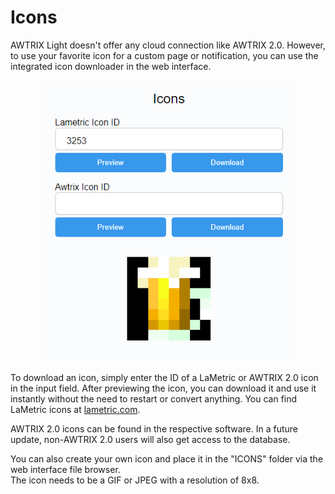 # Icons

AWTRIX Light doesn't offer any cloud connection like AWTRIX 2.0. However, to use your favorite icon for a custom page or notification, you can use the integrated icon downloader in the web interface.

<div align=center>
<img width="400" src="icons.png"/>
</div>

To download an icon, simply enter the ID of a LaMetric or AWTRIX 2.0 icon in the input field. After previewing the icon, you can download it and use it instantly without the need to restart or convert anything. You can find LaMetric icons at [lametric.com](https://developer.lametric.com/icons).

AWTRIX 2.0 icons can be found in the respective software. In a future update, non-AWTRIX 2.0 users will also get access to the database.

You can also create your own icon and place it in the "ICONS" folder via the web interface file browser.  
The icon needs to be a GIF or JPEG with a resolution of 8x8.